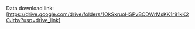 Data download link: [https://drive.google.com/drive/folders/1OkSxruoHSPvBCDWrMsKK1r81kK2CJrbv?usp=drive_link]